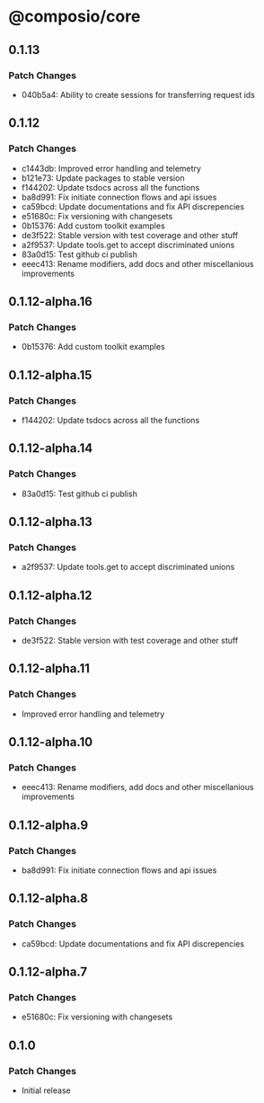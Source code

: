 # @composio/core

## 0.1.13

### Patch Changes

- 040b5a4: Ability to create sessions for transferring request ids

## 0.1.12

### Patch Changes

- c1443db: Improved error handling and telemetry
- b121e73: Update packages to stable version
- f144202: Update tsdocs across all the functions
- ba8d991: Fix initiate connection flows and api issues
- ca59bcd: Update documentations and fix API discrepencies
- e51680c: Fix versioning with changesets
- 0b15376: Add custom toolkit examples
- de3f522: Stable version with test coverage and other stuff
- a2f9537: Update tools.get to accept discriminated unions
- 83a0d15: Test github ci publish
- eeec413: Rename modifiers, add docs and other miscellanious improvements

## 0.1.12-alpha.16

### Patch Changes

- 0b15376: Add custom toolkit examples

## 0.1.12-alpha.15

### Patch Changes

- f144202: Update tsdocs across all the functions

## 0.1.12-alpha.14

### Patch Changes

- 83a0d15: Test github ci publish

## 0.1.12-alpha.13

### Patch Changes

- a2f9537: Update tools.get to accept discriminated unions

## 0.1.12-alpha.12

### Patch Changes

- de3f522: Stable version with test coverage and other stuff

## 0.1.12-alpha.11

### Patch Changes

- Improved error handling and telemetry

## 0.1.12-alpha.10

### Patch Changes

- eeec413: Rename modifiers, add docs and other miscellanious improvements

## 0.1.12-alpha.9

### Patch Changes

- ba8d991: Fix initiate connection flows and api issues

## 0.1.12-alpha.8

### Patch Changes

- ca59bcd: Update documentations and fix API discrepencies

## 0.1.12-alpha.7

### Patch Changes

- e51680c: Fix versioning with changesets

## 0.1.0

### Patch Changes

- Initial release
